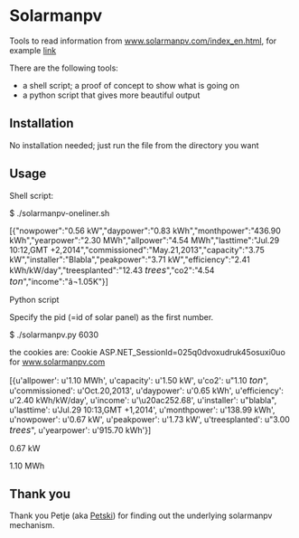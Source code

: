 Solarmanpv
==========

Tools to read information from www.solarmanpv.com/index_en.html, for example [link](http://www.solarmanpv.com/portal/Terminal/TerminalMain.aspx?pid=6543)

There are the following tools:
* a shell script; a proof of concept to show what is going on
* a python script that gives more beautiful output

Installation
------------

No installation needed; just run the file from the directory you want


Usage
-----

Shell script:

  $ ./solarmanpv-oneliner.sh
  
  [{"nowpower":"0.56 kW","daypower":"0.83 kWh","monthpower":"436.90 kWh","yearpower":"2.30 MWh","allpower":"4.54  MWh","lasttime":"Jul.29 10:12,GMT +2,2014","commissioned":"May.21,2013","capacity":"3.75 kW","installer":"Blabla","peakpower":"3.71 kW","efficiency":"2.41 kWh/kW/day","treesplanted":"12.43 <em style='font-size:16px'>trees</em>","co2":"4.54 <em style='font-size:16px'>ton</em>","income":"â¬1.05K"}]

Python script 

Specify the pid (=id of solar panel) as the first number.

$ ./solarmanpv.py 6030

  the cookies are:
  Cookie ASP.NET_SessionId=025q0dvoxudruk45osuxi0uo for www.solarmanpv.com
  
  [{u'allpower': u'1.10 MWh',
    u'capacity': u'1.50 kW',
    u'co2': u"1.10 <em style='font-size:16px'>ton</em>",
    u'commissioned': u'Oct.20,2013',
    u'daypower': u'0.65 kWh',
    u'efficiency': u'2.40 kWh/kW/day',
    u'income': u'\u20ac252.68',
    u'installer': u"blabla",
    u'lasttime': u'Jul.29 10:13,GMT +1,2014',
    u'monthpower': u'138.99 kWh',
    u'nowpower': u'0.67 kW',
    u'peakpower': u'1.73 kW',
    u'treesplanted': u"3.00 <em style='font-size:16px'>trees</em>",
    u'yearpower': u'915.70 kWh'}]
    
  0.67 kW
  
  1.10 MWh




Thank you
---------

Thank you Petje (aka [Petski](https://github.com/petski)) for finding out the underlying solarmanpv mechanism.


